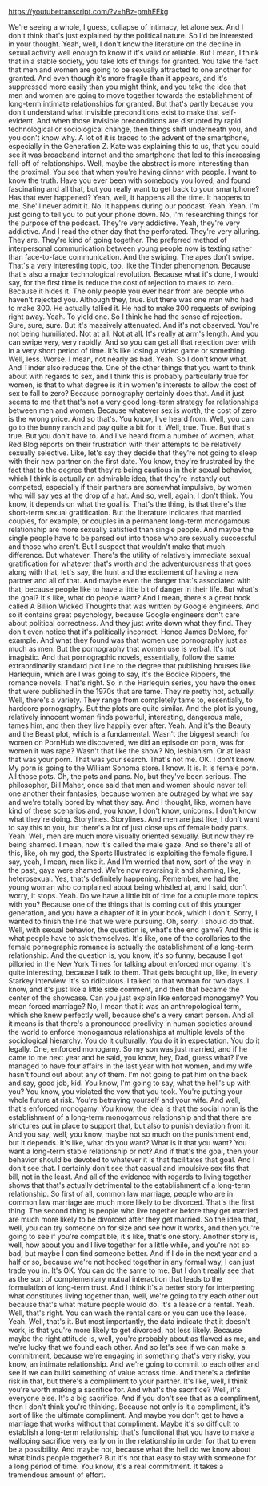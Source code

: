 https://youtubetranscript.com/?v=hBz-pmhEEkg

 We're seeing a whole, I guess, collapse of intimacy, let alone sex. And I don't think that's just explained by the political nature. So I'd be interested in your thought. Yeah, well, I don't know the literature on the decline in sexual activity well enough to know if it's valid or reliable. But I mean, I think that in a stable society, you take lots of things for granted. You take the fact that men and women are going to be sexually attracted to one another for granted. And even though it's more fragile than it appears, and it's suppressed more easily than you might think, and you take the idea that men and women are going to move together towards the establishment of long-term intimate relationships for granted. But that's partly because you don't understand what invisible preconditions exist to make that self-evident. And when those invisible preconditions are disrupted by rapid technological or sociological change, then things shift underneath you, and you don't know why. A lot of it is traced to the advent of the smartphone, especially in the Generation Z. Kate was explaining this to us, that you could see it was broadband internet and the smartphone that led to this increasing fall-off of relationships. Well, maybe the abstract is more interesting than the proximal. You see that when you're having dinner with people. I want to know the truth. Have you ever been with somebody you loved, and found fascinating and all that, but you really want to get back to your smartphone? Has that ever happened? Yeah, well, it happens all the time. It happens to me. She'll never admit it. No. It happens during our podcast. Yeah. Yeah. I'm just going to tell you to put your phone down. No, I'm researching things for the purpose of the podcast. They're very addictive. Yeah, they're very addictive. And I read the other day that the perforated. They're very alluring. They are. They're kind of going together. The preferred method of interpersonal communication between young people now is texting rather than face-to-face communication. And the swiping. The apes don't swipe. That's a very interesting topic, too, like the Tinder phenomenon. Because that's also a major technological revolution. Because what it's done, I would say, for the first time is reduce the cost of rejection to males to zero. Because it hides it. The only people you ever hear from are people who haven't rejected you. Although they, true. But there was one man who had to make 300. He actually tallied it. He had to make 300 requests of swiping right away. Yeah. To yield one. So I think he had the sense of rejection. Sure, sure, sure. But it's massively attenuated. And it's not observed. You're not being humiliated. Not at all. Not at all. It's really at arm's length. And you can swipe very, very rapidly. And so you can get all that rejection over with in a very short period of time. It's like losing a video game or something. Well, less. Worse. I mean, not nearly as bad. Yeah. So I don't know what. And Tinder also reduces the. One of the other things that you want to think about with regards to sex, and I think this is probably particularly true for women, is that to what degree is it in women's interests to allow the cost of sex to fall to zero? Because pornography certainly does that. And it just seems to me that that's not a very good long-term strategy for relationships between men and women. Because whatever sex is worth, the cost of zero is the wrong price. And so that's. You know, I've heard from. Well, you can go to the bunny ranch and pay quite a bit for it. Well, true. True. But that's true. But you don't have to. And I've heard from a number of women, what Red Blog reports on their frustration with their attempts to be relatively sexually selective. Like, let's say they decide that they're not going to sleep with their new partner on the first date. You know, they're frustrated by the fact that to the degree that they're being cautious in their sexual behavior, which I think is actually an admirable idea, that they're instantly out-competed, especially if their partners are somewhat impulsive, by women who will say yes at the drop of a hat. And so, well, again, I don't think. You know, it depends on what the goal is. That's the thing, is that there's the short-term sexual gratification. But the literature indicates that married couples, for example, or couples in a permanent long-term monogamous relationship are more sexually satisfied than single people. And maybe the single people have to be parsed out into those who are sexually successful and those who aren't. But I suspect that wouldn't make that much difference. But whatever. There's the utility of relatively immediate sexual gratification for whatever that's worth and the adventurousness that goes along with that, let's say, the hunt and the excitement of having a new partner and all of that. And maybe even the danger that's associated with that, because people like to have a little bit of danger in their life. But what's the goal? It's like, what do people want? And I mean, there's a great book called A Billion Wicked Thoughts that was written by Google engineers. And so it contains great psychology, because Google engineers don't care about political correctness. And they just write down what they find. They don't even notice that it's politically incorrect. Hence James DeMore, for example. And what they found was that women use pornography just as much as men. But the pornography that women use is verbal. It's not imagistic. And that pornographic novels, essentially, follow the same extraordinarily standard plot line to the degree that publishing houses like Harlequin, which are I was going to say, it's the Bodice Rippers, the romance novels. That's right. So in the Harlequin series, you have the ones that were published in the 1970s that are tame. They're pretty hot, actually. Well, there's a variety. They range from completely tame to, essentially, to hardcore pornography. But the plots are quite similar. And the plot is young, relatively innocent woman finds powerful, interesting, dangerous male, tames him, and then they live happily ever after. Yeah. And it's the Beauty and the Beast plot, which is a fundamental. Wasn't the biggest search for women on PornHub we discovered, we did an episode on porn, was for women it was rape? Wasn't that like the show? No, lesbianism. Or at least that was your porn. That was your search. That's not me. OK. I don't know. My porn is going to the William Sonoma store. I know. It is. It is female porn. All those pots. Oh, the pots and pans. No, but they've been serious. The philosopher, Bill Maher, once said that men and women should never tell one another their fantasies, because women are outraged by what we say and we're totally bored by what they say. And I thought, like, women have kind of these scenarios and, you know, I don't know, unicorns. I don't know what they're doing. Storylines. Storylines. And men are just like, I don't want to say this to you, but there's a lot of just close ups of female body parts. Yeah. Well, men are much more visually oriented sexually. But now they're being shamed. I mean, now it's called the male gaze. And so there's all of this, like, oh my god, the Sports Illustrated is exploiting the female figure. I say, yeah, I mean, men like it. And I'm worried that now, sort of the way in the past, gays were shamed. We're now reversing it and shaming, like, heterosexual. Yes, that's definitely happening. Remember, we had the young woman who complained about being whistled at, and I said, don't worry, it stops. Yeah. Do we have a little bit of time for a couple more topics with you? Because one of the things that is coming out of this younger generation, and you have a chapter of it in your book, which I don't. Sorry, I wanted to finish the line that we were pursuing. Oh, sorry. I should do that. Well, with sexual behavior, the question is, what's the end game? And this is what people have to ask themselves. It's like, one of the corollaries to the female pornographic romance is actually the establishment of a long-term relationship. And the question is, you know, it's so funny, because I got pilloried in the New York Times for talking about enforced monogamy. It's quite interesting, because I talk to them. That gets brought up, like, in every Starkey interview. It's so ridiculous. I talked to that woman for two days. I know, and it's just like a little side comment, and then that became the center of the showcase. Can you just explain like enforced monogamy? You mean forced marriage? No, I mean that it was an anthropological term, which she knew perfectly well, because she's a very smart person. And all it means is that there's a pronounced proclivity in human societies around the world to enforce monogamous relationships at multiple levels of the sociological hierarchy. You do it culturally. You do it in expectation. You do it legally. One, enforced monogamy. So my son was just married, and if he came to me next year and he said, you know, hey, Dad, guess what? I've managed to have four affairs in the last year with hot women, and my wife hasn't found out about any of them. I'm not going to pat him on the back and say, good job, kid. You know, I'm going to say, what the hell's up with you? You know, you violated the vow that you took. You're putting your whole future at risk. You're betraying yourself and your wife. And well, that's enforced monogamy. You know, the idea is that the social norm is the establishment of a long-term monogamous relationship and that there are strictures put in place to support that, but also to punish deviation from it. And you say, well, you know, maybe not so much on the punishment end, but it depends. It's like, what do you want? What is it that you want? You want a long-term stable relationship or not? And if that's the goal, then your behavior should be devoted to whatever it is that facilitates that goal. And I don't see that. I certainly don't see that casual and impulsive sex fits that bill, not in the least. And all of the evidence with regards to living together shows that that's actually detrimental to the establishment of a long-term relationship. So first of all, common law marriage, people who are in common law marriage are much more likely to be divorced. That's the first thing. The second thing is people who live together before they get married are much more likely to be divorced after they get married. So the idea that, well, you can try someone on for size and see how it works, and then you're going to see if you're compatible, it's like, that's one story. Another story is, well, how about you and I live together for a little while, and you're not so bad, but maybe I can find someone better. And if I do in the next year and a half or so, because we're not hooked together in any formal way, I can just trade you in. It's OK. You can do the same to me. But I don't really see that as the sort of complementary mutual interaction that leads to the formulation of long-term trust. And I think it's a better story for interpreting what constitutes living together than, well, we're going to try each other out because that's what mature people would do. It's a lease or a rental. Yeah. Well, that's right. You can wash the rental cars or you can use the lease. Yeah. Well, that's it. But most importantly, the data indicate that it doesn't work, is that you're more likely to get divorced, not less likely. Because maybe the right attitude is, well, you're probably about as flawed as me, and we're lucky that we found each other. And so let's see if we can make a commitment, because we're engaging in something that's very risky, you know, an intimate relationship. And we're going to commit to each other and see if we can build something of value across time. And there's a definite risk in that, but there's a compliment to your partner. It's like, well, I think you're worth making a sacrifice for. And what's the sacrifice? Well, it's everyone else. It's a big sacrifice. And if you don't see that as a compliment, then I don't think you're thinking. Because not only is it a compliment, it's sort of like the ultimate compliment. And maybe you don't get to have a marriage that works without that compliment. Maybe it's so difficult to establish a long-term relationship that's functional that you have to make a walloping sacrifice very early on in the relationship in order for that to even be a possibility. And maybe not, because what the hell do we know about what binds people together? But it's not that easy to stay with someone for a long period of time. You know, it's a real commitment. It takes a tremendous amount of effort.